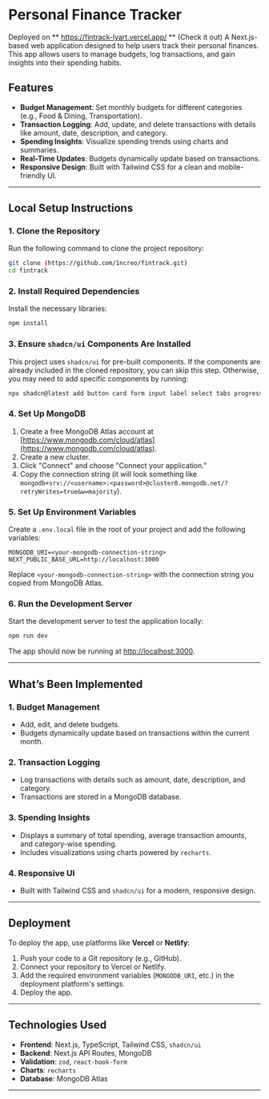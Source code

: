 # Personal Finance Tracker

Deployed on ** https://fintrack-lyart.vercel.app/ ** (Check it out)
A Next.js-based web application designed to help users track their personal finances. This app allows users to manage budgets, log transactions, and gain insights into their spending habits.

## Features

- **Budget Management**: Set monthly budgets for different categories (e.g., Food & Dining, Transportation).
- **Transaction Logging**: Add, update, and delete transactions with details like amount, date, description, and category.
- **Spending Insights**: Visualize spending trends using charts and summaries.
- **Real-Time Updates**: Budgets dynamically update based on transactions.
- **Responsive Design**: Built with Tailwind CSS for a clean and mobile-friendly UI.

---

## Local Setup Instructions

### 1. Clone the Repository

Run the following command to clone the project repository:

```bash
git clone (https://github.com/1ncreo/fintrack.git)
cd fintrack
```

### 2. Install Required Dependencies

Install the necessary libraries:

```bash
npm install
```

### 3. Ensure `shadcn/ui` Components Are Installed

This project uses `shadcn/ui` for pre-built components. If the components are already included in the cloned repository, you can skip this step. Otherwise, you may need to add specific components by running:

```bash
npx shadcn@latest add button card form input label select tabs progress dialog toast
```

### 4. Set Up MongoDB

1. Create a free MongoDB Atlas account at [https://www.mongodb.com/cloud/atlas](https://www.mongodb.com/cloud/atlas).
2. Create a new cluster.
3. Click "Connect" and choose "Connect your application."
4. Copy the connection string (it will look something like `mongodb+srv://<username>:<password>@cluster0.mongodb.net/?retryWrites=true&w=majority`).

### 5. Set Up Environment Variables

Create a `.env.local` file in the root of your project and add the following variables:

```plaintext
MONGODB_URI=<your-mongodb-connection-string>
NEXT_PUBLIC_BASE_URL=http://localhost:3000
```

Replace `<your-mongodb-connection-string>` with the connection string you copied from MongoDB Atlas.

### 6. Run the Development Server

Start the development server to test the application locally:

```bash
npm run dev
```

The app should now be running at [http://localhost:3000](http://localhost:3000).

---

## What’s Been Implemented

### 1. **Budget Management**
- Add, edit, and delete budgets.
- Budgets dynamically update based on transactions within the current month.

### 2. **Transaction Logging**
- Log transactions with details such as amount, date, description, and category.
- Transactions are stored in a MongoDB database.

### 3. **Spending Insights**
- Displays a summary of total spending, average transaction amounts, and category-wise spending.
- Includes visualizations using charts powered by `recharts`.

### 4. **Responsive UI**
- Built with Tailwind CSS and `shadcn/ui` for a modern, responsive design.

---

## Deployment

To deploy the app, use platforms like **Vercel** or **Netlify**:

1. Push your code to a Git repository (e.g., GitHub).
2. Connect your repository to Vercel or Netlify.
3. Add the required environment variables (`MONGODB_URI`, etc.) in the deployment platform's settings.
4. Deploy the app.

---

## Technologies Used

- **Frontend**: Next.js, TypeScript, Tailwind CSS, `shadcn/ui`
- **Backend**: Next.js API Routes, MongoDB
- **Validation**: `zod`, `react-hook-form`
- **Charts**: `recharts`
- **Database**: MongoDB Atlas

---
